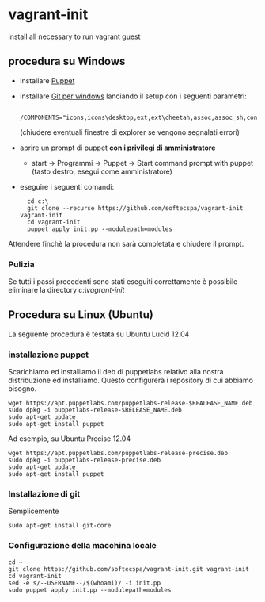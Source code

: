 vagrant-init
============

install all necessary to run vagrant guest

## procedura su Windows

* installare [Puppet](https://downloads.puppetlabs.com/windows/puppet-latest.msi)
* installare [Git per windows](https://github.com/msysgit/msysgit/releases/) lanciando il setup con i seguenti parametri:

        /COMPONENTS="icons,icons\desktop,ext,ext\cheetah,assoc,assoc_sh,consolefont"
    (chiudere eventuali finestre di explorer se vengono segnalati errori)
* aprire un prompt di puppet **con i privilegi di amministratore**
    * start -> Programmi -> Puppet -> Start command prompt with puppet (tasto destro, esegui come amministratore)


* eseguire i seguenti comandi:


        cd c:\
        git clone --recurse https://github.com/softecspa/vagrant-init vagrant-init
        cd vagrant-init
        puppet apply init.pp --modulepath=modules

Attendere finchè la procedura non sarà completata e chiudere il prompt.


### Pulizia
Se tutti i passi precedenti sono stati eseguiti correttamente è possibile eliminare la directory *c:\vagrant-init*

## Procedura su Linux (Ubuntu)
La seguente procedura è testata su Ubuntu Lucid 12.04

### installazione puppet
Scarichiamo ed installiamo il deb di puppetlabs relativo alla nostra distribuzione ed installiamo. Questo configurerà i repository di cui abbiamo bisogno.

    wget https://apt.puppetlabs.com/puppetlabs-release-$REALEASE_NAME.deb
    sudo dpkg -i puppetlabs-release-$RELEASE_NAME.deb
    sudo apt-get update
    sudo apt-get install puppet

Ad esempio, su Ubuntu Precise 12.04

    wget https://apt.puppetlabs.com/puppetlabs-release-precise.deb
    sudo dpkg -i puppetlabs-release-precise.deb
    sudo apt-get update
    sudo apt-get install puppet

### Installazione di git
Semplicemente

    sudo apt-get install git-core

### Configurazione della macchina locale
    cd ~
    git clone https://github.com/softecspa/vagrant-init.git vagrant-init
    cd vagrant-init
    sed -e s/--USERNAME--/$(whoami)/ -i init.pp
    sudo puppet apply init.pp --modulepath=modules
